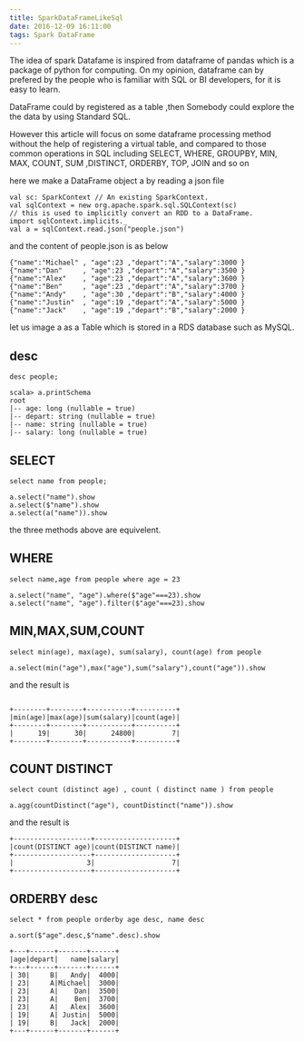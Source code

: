 ```yaml
---
title: SparkDataFrameLikeSql
date: 2016-12-09 16:11:00
tags: Spark DataFrame
---
```


The idea of spark Datafame is inspired from dataframe of pandas which is a package of python for computing. On my opinion, dataframe can by prefered by the people who is familiar with SQL or BI developers, for it is easy to learn.

DataFrame could by registered as a table ,then Somebody could explore the the data by using Standard SQL.

However this article will focus on  some dataframe processing method without the help of registering a virtual table, and compared to those common operations in SQL including  SELECT, WHERE, GROUPBY, MIN, MAX, COUNT, SUM ,DISTINCT, ORDERBY, TOP, JOIN and so on

here we make a DataFrame object a by reading a json file
```
val sc: SparkContext // An existing SparkContext.
val sqlContext = new org.apache.spark.sql.SQLContext(sc)
// this is used to implicitly convert an RDD to a DataFrame.
import sqlContext.implicits._
val a = sqlContext.read.json("people.json")
```
and the content of people.json is as below
```
{"name":"Michael" , "age":23 ,"depart":"A","salary":3000 }
{"name":"Dan"     , "age":23 ,"depart":"A","salary":3500 }
{"name":"Alex"    , "age":23 ,"depart":"A","salary":3600 }
{"name":"Ben"     , "age":23 ,"depart":"A","salary":3700 }
{"name":"Andy"    , "age":30 ,"depart":"B","salary":4000 }
{"name":"Justin"  , "age":19 ,"depart":"A","salary":5000 }
{"name":"Jack"    , "age":19 ,"depart":"B","salary":2000 }
```
let us image a as a Table which is stored in a RDS database such as MySQL.

## desc 

```
desc people;
```
```
scala> a.printSchema
root
|-- age: long (nullable = true)
|-- depart: string (nullable = true)
|-- name: string (nullable = true)
|-- salary: long (nullable = true)
```

## SELECT 
```
select name from people;
```

```
a.select("name").show
a.select($"name").show
a.select(a("name")).show
```
the three methods above are equivelent.

## WHERE
```
select name,age from people where age = 23
```
```
a.select("name", "age").where($"age"===23).show
a.select("name", "age").filter($"age"===23).show
```

## MIN,MAX,SUM,COUNT

```
select min(age), max(age), sum(salary), count(age) from people
```


```
a.select(min("age"),max("age"),sum("salary"),count("age")).show
```
and the result is 
```

+--------+--------+-----------+----------+
|min(age)|max(age)|sum(salary)|count(age)|
+--------+--------+-----------+----------+
|      19|      30|      24800|         7|
+--------+--------+-----------+----------+

```

## COUNT DISTINCT

```
select count (distinct age) , count ( distinct name ) from people
```

```
a.agg(countDistinct("age"), countDistinct("name")).show
```
and the result is 
```
+-------------------+--------------------+
|count(DISTINCT age)|count(DISTINCT name)|
+-------------------+--------------------+
|                  3|                   7|
+-------------------+--------------------+
```


## ORDERBY desc
```
select * from people orderby age desc, name desc

```

```
a.sort($"age".desc,$"name".desc).show
```
```
+---+------+-------+------+
|age|depart|   name|salary|
+---+------+-------+------+
| 30|     B|   Andy|  4000|
| 23|     A|Michael|  3000|
| 23|     A|    Dan|  3500|
| 23|     A|    Ben|  3700|
| 23|     A|   Alex|  3600|
| 19|     A| Justin|  5000|
| 19|     B|   Jack|  2000|
+---+------+-------+------+
```

